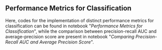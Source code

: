 ## Performance Metrics for Classification

Here, codes for the implementation of distinct performance metrics for classification can be found in notebook "*Performance Metrics for Classification*", while the comparison between precision-recall AUC and average-precision score are present in notebook "*Comparing Precision-Recall AUC and Average Precision Score*".
